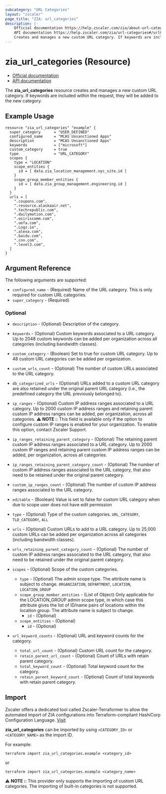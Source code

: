```yaml
---
subcategory: "URL Categories"
layout: "zscaler"
page_title: "ZIA: url_categories"
description: |-
    Official documentation https://help.zscaler.com/zia/about-url-categories
    API documentation https://help.zscaler.com/zia/url-categories#/urlCategories-get
    Creates and manages a new custom URL category. If keywords are included within the request, they will be added to the new category.
---
```


# zia_url_categories (Resource)

* [Official documentation](https://help.zscaler.com/zia/about-url-categories)
* [API documentation](https://help.zscaler.com/zia/url-categories#/urlCategories-get)

The **zia_url_categories** resource creates and manages a new custom URL category. If keywords are included within the request, they will be added to the new category.

## Example Usage

```hcl
resource "zia_url_categories" "example" {
  super_category      = "USER_DEFINED"
  configured_name     = "MCAS Unsanctioned Apps"
  description         = "MCAS Unsanctioned Apps"
  keywords            = ["microsoft"]
  custom_category     = true
  type                = "URL_CATEGORY"
  scopes {
    type = "LOCATION"
    scope_entities {
      id = [ data.zia_location_management.nyc_site.id ]
    }
    scope_group_member_entities {
      id = [ data.zia_group_management.engineering.id ]
    }
  }
  urls = [
    ".coupons.com",
    ".resource.alaskaair.net",
    ".techrepublic.com",
    ".dailymotion.com",
    ".osiriscomm.com",
    ".uefa.com",
    ".Logz.io",
    ".alexa.com",
    ".baidu.com",
    ".cnn.com",
    ".level3.com",
  ]
}
```

## Argument Reference

The following arguments are supported:

* `configured_name` - (Required) Name of the URL category. This is only required for custom URL categories.
* `super_category` - (Required)

### Optional

* `description` - (Optional) Description of the category.
* `keywords` - (Optional) Custom keywords associated to a URL category. Up to 2048 custom keywords can be added per organization across all categories (including bandwidth classes).
* `custom_category` - (Boolean) Set to true for custom URL category. Up to 48 custom URL categories can be added per organization.
* `custom_urls_count` - (Optional) The number of custom URLs associated to the URL category.
* `db_categorized_urls` - (Optional) URLs added to a custom URL category are also retained under the original parent URL category (i.e., the predefined category the URL previously belonged to).
* `ip_ranges` - (Optional) Custom IP address ranges associated to a URL category. Up to 2000 custom IP address ranges and retaining parent custom IP address ranges can be added, per organization, across all categories.
⚠️ **NOTE :**: This field is available only if the option to configure custom IP ranges is enabled for your organization. To enable this option, contact Zscaler Support.

* `ip_ranges_retaining_parent_category` - (Optional) The retaining parent custom IP address ranges associated to a URL category. Up to 2000 custom IP ranges and retaining parent custom IP address ranges can be added, per organization, across all categories.
* `ip_ranges_retaining_parent_category_count` - (Optional) The number of custom IP address ranges associated to the URL category, that also need to be retained under the original parent category.
* `custom_ip_ranges_count` - (Optional) The number of custom IP address ranges associated to the URL category.
* `editable` - (Boolean) Value is set to false for custom URL category when due to scope user does not have edit permission
* `type` - (Optional) Type of the custom categories. `URL_CATEGORY`, `TLD_CATEGORY`, `ALL`
* `urls` - (Optional) Custom URLs to add to a URL category. Up to 25,000 custom URLs can be added per organization across all categories (including bandwidth classes).
* `urls_retaining_parent_category_count` - (Optional) The number of custom IP address ranges associated to the URL category, that also need to be retained under the original parent category.

* `scopes` - (Optional) Scope of the custom categories.
  * `type` - (Optional) The admin scope type. The attribute name is subject to change. `ORGANIZATION`, `DEPARTMENT`, `LOCATION`, `LOCATION_GROUP`
  * `scope_group_member_entities` - (List of Object) Only applicable for the LOCATION_GROUP admin scope type, in which case this attribute gives the list of ID/name pairs of locations within the location group. The attribute name is subject to change.
    * `id` - (Optional)
  * `scope_entities` - (Optional)
    * `id` - (Optional)

* `url_keyword_counts` - (Optional) URL and keyword counts for the category.
  * `total_url_count` - (Optional) Custom URL count for the category.
  * `retain_parent_url_count` - (Optional) Count of URLs with retain parent category.
  * `total_keyword_count` - (Optional) Total keyword count for the category.
  * `retain_parent_keyword_count` - (Optional) Count of total keywords with retain parent category.

## Import

Zscaler offers a dedicated tool called Zscaler-Terraformer to allow the automated import of ZIA configurations into Terraform-compliant HashiCorp Configuration Language.
[Visit](https://github.com/zscaler/zscaler-terraformer)

**zia_url_categories** can be imported by using `<CATEGORY_ID>` or `<CATEGORY_NAME>` as the import ID.

For example:

```shell
terraform import zia_url_categories.example <category_id>
```

or

```shell
terraform import zia_url_categories.example <category_name>
```

⚠️ **NOTE :**:  This provider only supports the importing of custom URL categories. The importing of built-in categories is not supported.
